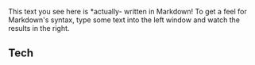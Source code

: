 This text you see here is *actually- written in Markdown! To get a feel
for Markdown's syntax, type some text into the left window and
watch the results in the right.

## Tech
